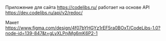 Приложение для сайта https://codelibs.ru/ работает на основе API https://dev.codelibs.ru/api/v2/redoc/ 

Макет https://www.figma.com/design/4f07bYHGYz1rEF5ra0BOxT/CodeLibs-1.0?node-id=139-847&t=gLyXLPnjMg6mK6P2-1
